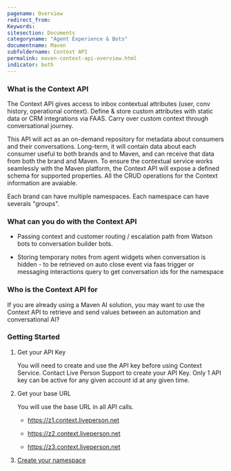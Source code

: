 ```yaml
---
pagename: Overview
redirect_from:
Keywords:
sitesection: Documents
categoryname: "Agent Experience & Bots"
documentname: Maven
subfoldername: Context API
permalink: maven-context-api-overview.html
indicator: both
---
```


### What is the Context API

The Context API gives access to inbox contextual attributes (user, conv history, operational context). Define & store custom attributes with static data or CRM integrations via FAAS. Carry over custom context through conversational journey.

This API will act as an on-demand repository for metadata about consumers and their conversations. Long-term, it will contain data about each consumer useful to both brands and to Maven, and can receive that data from both the brand and Maven.
To ensure the contextual service works seamlessly with the Maven platform, the Context API will expose a defined schema for supported properties. All the CRUD operations for the Context information are avaiable.

Each brand can have multiple namespaces. Each namespace can have severals "groups".


### What can you do with the Context API

* Passing context and customer routing / escalation path from Watson bots to conversation builder bots. 

* Storing temporary notes from agent widgets when conversation is hidden - to be retrieved on auto close event via faas trigger or messaging interactions query to get conversation ids for the namespace 


### Who is the Context API for

If you are already using a Maven AI solution, you may want to use the Context API to retrieve and send values between an automation and conversational AI?

### Getting Started

1. Get your API Key

    You will need to create and use the API key before using Context Service. Contact Live Person Support to create your API Key. Only 1 API key can be active for any given account id at any given time.

2. Get your base URL

    You will use the base URL in all API calls.

    * https://z1.context.liveperson.net

    * https://z2.context.liveperson.net

    * https://z3.context.liveperson.net

3. [Create your namespace](maven-context-api-methods.html#create-a-custom-namespace)
